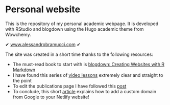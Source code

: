 # Personal website

This is the repository of my personal academic webpage. It is developed with RStudio and blogdown using the Hugo academic theme from Wowchemy.

✔ www.alessandrobramucci.com ✔

The site was created in a short time thanks to the following resources:

- The must-read book to start with is [blogdown: Creating Websites with R Markdown](https://bookdown.org/yihui/blogdown/)
- I have found this series of [video lessons](https://www.youtube.com/watch?v=8xbxXR_Iu5Y&list=PLpZT7JPM8_GbPiX4ibrP7ogl7GyEofZMj) extremely clear and straight to the point
- To edit the publications page I have followed this [post](https://www.emmanuelteitelbaum.com/post/managing-pubs-academic-website/) 
- To conclude, this short [article](https://www.netlify.com/blog/2021/12/20/how-to-add-custom-domains-to-netlify-sites/) explains how to add a custom domain from Google to your Netlify website!
